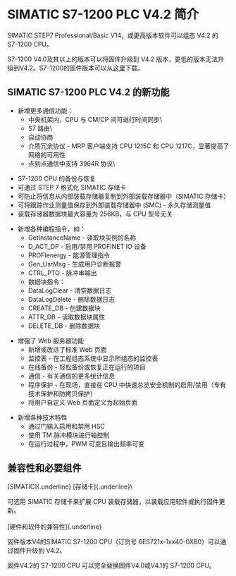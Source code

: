 # SIMATIC S7-1200 PLC V4.2 简介

SIMATIC STEP7 Professional/Basic V14，或更高版本软件可以组态 V4.2 的
S7-1200 CPU。

S7-1200 V4.0及其以上的版本可以将固件升级到 V4.2
版本，更低的版本无法升级到V4.2。S7-1200的固件版本可以从[这里](../../01-resource/08-online_download.htm#firm)下载。

## SIMATIC S7-1200 PLC V4.2 的新功能

-   新增更多通信功能：
    -   中央机架内，CPU 与 CM/CP 间可进行时间同步\
    -   S7 路由\
    -   自动协商
    -   介质冗余协议 - MRP 客户端支持 CPU 1215C 和 CPU
        1217C，显著提高了网络的可用性
    -   点到点通信中支持 3964R 协议\

<!-- -->

-   S7-1200 CPU 的备份与恢复
-   可通过 STEP 7 格式化 SIMATIC 存储卡
-   可防止将信息从内部装载存储器复制到外部装载存储器中（SIMATIC 存储卡）
-   可将跟踪作业测量值保存到外部装载存储器中 (SMC) - 永久存储测量值
-   装载存储器数据块最大容量为 256KB，与 CPU 型号无关

<!-- -->

-   新增各种编程指令，如：
    -   GetInstanceName - 读取块实例的名称
    -   D_ACT_DP - 启用/禁用 PROFINET IO 设备
    -   PROFIenergy - 能源管理指令
    -   Gen_UsrMsg - 生成用户诊断报警
    -   CTRL_PTO - 脉冲串输出
    -   数据块指令：
    -   DataLogClear - 清空数据日志
    -   DataLogDelete - 删除数据日志
    -   CREATE_DB - 创建数据块
    -   ATTR_DB - 读取数据块属性
    -   DELETE_DB - 删除数据块

<!-- -->

-   增强了 Web 服务器功能
    -   新增或改进了标准 Web 页面
    -   监控表 - 在工程组态系统中显示所组态的监控表
    -   在线备份 - 轻松备份或恢复正在运行的项目
    -   通信 - 有关通信的更多统计信息
    -   程序保护 - 在现场，直接在 CPU
        中快速总览安全机制的启用/禁用（专有技术保护和防拷贝保护）
    -   将用户自定义 Web 页面定义为起始页面

<!-- -->

-   新增各种技术特性
    -   通过门输入启用和禁用 HSC
    -   使用 TM 脉冲模块进行轴控制
    -   在运行过程中，PWM 可变且输出频率可变

## **兼容性和必要组件**

[SIMATIC]{.underline} [存储卡]{.underline}\

可选用 SIMATIC 存储卡来扩展 CPU
装载存储器，以装载应用软件或执行固件更新。\
 \
[硬件和软件的兼容性]{.underline}

固件版本V4的SIMATIC S7-1200 CPU（订货号
6ES721x-1xx40-0XB0）可以通过固件升级到 V4.2。

固件V4.2的 S7-1200 CPU 可以完全替换固件V4.0或V4.1的 S7-1200 CPU。
